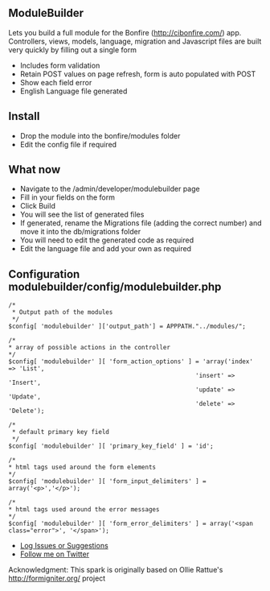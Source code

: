 ## ModuleBuilder

Lets you build a full module for the Bonfire (http://cibonfire.com/) app. Controllers, views, models, language, migration and Javascript files are built very quickly by filling out a single form

- Includes form validation
- Retain POST values on page refresh, form is auto populated with POST
- Show each field error
- English Language file generated

## Install

- Drop the module into the bonfire/modules folder
- Edit the config file if required

## What now
- Navigate to the /admin/developer/modulebuilder page
- Fill in your fields on the form
- Click Build
- You will see the list of generated files
- If generated, rename the Migrations file (adding the correct number) and move it into the db/migrations folder
- You will need to edit the generated code as required
- Edit the language file and add your own as required

## Configuration modulebuilder/config/modulebuilder.php

	/*
	 * Output path of the modules
	 */
	$config[ 'modulebuilder' ]['output_path'] = APPPATH."../modules/";

    /*
    * array of possible actions in the controller
    */
    $config[ 'modulebuilder' ][ 'form_action_options' ] = 'array('index' => 'List', 
														'insert' => 'Insert', 
														'update' => 'Update', 
														'delete' => 'Delete');
	
	/*
	 * default primary key field
	 */
	$config[ 'modulebuilder' ][ 'primary_key_field' ] = 'id';

    /*
    * html tags used around the form elements
    */
	$config[ 'modulebuilder' ][ 'form_input_delimiters' ] = array('<p>','</p>');

    /*
    * html tags used around the error messages
    */
	$config[ 'modulebuilder' ][ 'form_error_delimiters' ] = array('<span class="error">', '</span>');



- [Log Issues or Suggestions](https://github.com/seandowney/bonfire_modulebuilder/issues)
- [Follow me on Twitter](http://twitter.com/downey_sean)


Acknowledgment: This spark is originally based on Ollie Rattue's http://formigniter.org/ project